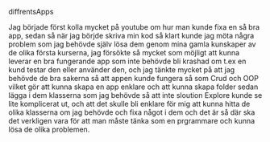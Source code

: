 diffrentsApps 

 

Jag började först kolla mycket på youtube om hur man kunde fixa en så bra app,
sedan så när jag börjde skriva min kod så klart kunde jag möta några problem som jag behövde själv lösa dem genom mina gamla kunskaper av de olika första kurserna, jag försökte så mycket som möjligt att kunna leverar en bra fungerande app som inte behövde bli krashad om t.ex en kund testar den eller använder den,
och jag tänkte mycket på att jag behövde de bra sakerna så att appen kunde fungera så som Crud och OOP vilket gör att kunna skapa en app enklare och att kunna skapa folder sedan lägga i dem klasserna som jag behövde så att inte sloution Explore kunde se lite komplicerat ut,
och att det skulle bli enklare för mig att kunna hitta de olika klasserna om jag behövde och fixa något i dem och det är så där ska det verkligen vara för att man måste tänka som en prgrammare och kunna lösa de olika problemen. 

 

 
 
